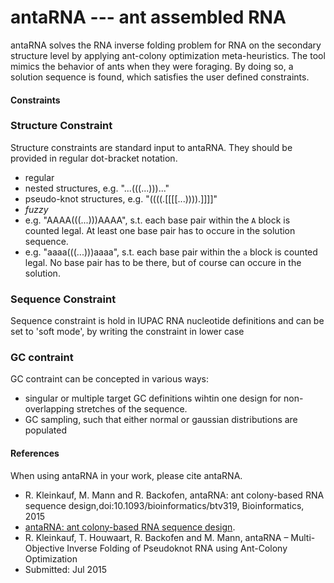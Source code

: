 # antaRNA --- ant assembled RNA

antaRNA solves the RNA inverse folding problem for RNA on the secondary structure level by applying 
ant-colony optimization meta-heuristics. The tool mimics the behavior of ants when they were foraging.
By doing so, a solution sequence is found, which satisfies the user defined constraints.

#### Constraints
### Structure Constraint
Structure constraints are standard input to antaRNA. They should be provided in regular dot-bracket notation.
 - regular
  - nested structures, e.g. "...(((...)))..."
  - pseudo-knot structures, e.g. "((((.[[[[...)))).]]]]"
 - *fuzzy*
  - e.g. "AAAA(((...)))AAAA", s.t. each base pair within the `A` block is counted legal. At least one base pair has to occure in the solution sequence.
  - e.g. "aaaa(((...)))aaaa", s.t. each base pair within the `a` block is counted legal. No base pair has to be there, but of course can occure in the solution.

### Sequence Constraint
Sequence constraint is hold in IUPAC RNA nucleotide definitions and can be set to 'soft mode', by writing the constraint in lower case

### GC contraint
GC contraint can be concepted in various ways:
 - singular or multiple target GC definitions wihtin one design for non-overlapping stretches of the sequence.
 - GC sampling, such that either normal or gaussian distributions are populated

#### References
When using antaRNA in your work, please cite antaRNA.
 - R. Kleinkauf, M. Mann and R. Backofen, antaRNA: ant colony-based RNA sequence design,doi:10.1093/bioinformatics/btv319, Bioinformatics, 2015
  - [antaRNA: ant colony-based RNA sequence
design](http://bioinformatics.oxfordjournals.org/content/early/2015/06/24/bioinformatics.btv319.full.pdf+html).
 - R. Kleinkauf, T. Houwaart, R. Backofen and M. Mann, antaRNA – Multi-Objective Inverse Folding of Pseudoknot RNA using Ant-Colony Optimization 
  - Submitted: Jul 2015